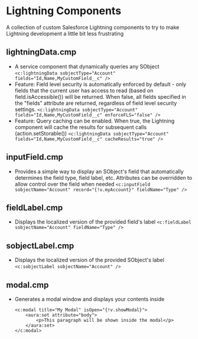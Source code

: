# Lightning Components
A collection of custom Salesforce Lightning components to try to make Lightning development a little bit less frustrating

## lightningData.cmp
* A service component that dynamically queries any SObject
    `<c:lightningData sobjectType="Account" fields="Id,Name,MyCustomField__c" />`
* Feature: Field level security is automatically enforced by default - only fields that the current user has access to read (based on field.isAccessible()) will be returned. When false, all fields specified in the "fields" attribute are returned, regardless of field level security settings.
    `<c:lightningData sobjectType="Account" fields="Id,Name,MyCustomField__c" enforceFLS="false" />`
* Feature: Query caching can be enabled. When true, the Lightning component will cache the results for subsequent calls (action.setStorable())
    `<c:lightningData sobjectType="Account" fields="Id,Name,MyCustomField__c" cacheResults="true" />`

## inputField.cmp
* Provides a simple way to display an SObject's field that automatically determines the field type, field label, etc. Attributes can be overridden to allow control over the field when needed
    `<c:inputField sobjectName="Account" record="{!v.myAccount}" fieldName="Type" />`

## fieldLabel.cmp
* Displays the localized version of the provided field's label
    `<c:fieldLabel sobjectName="Account" fieldName="Type" />`
## sobjectLabel.cmp
* Displays the localized version of the provided SObject's label
    `<c:sobjectLabel sobjectName="Account" />`

## modal.cmp
* Generates a modal window and displays your contents inside
    ```
    <c:modal title="My Modal" isOpen="{!v.showModal}">
        <aura:set attribute="body">
            <p>This paragraph will be shown inside the modal</p>
        </aura:set>
    </c:modal>
    ```